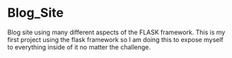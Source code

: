# Blog_Site
Blog site using many different aspects of the FLASK framework. This is my first project using the flask framework so I am 
doing this to expose myself to everything inside of it no matter the challenge.
